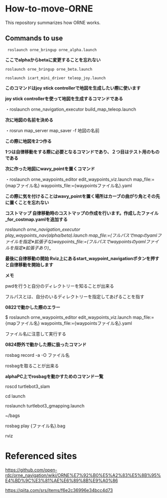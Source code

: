 # How-to-move-ORNE
This repository summarizes how ORNE works.
## Commands to use
```
 roslaunch orne_bringup orne_alpha.launch
```
 __ここでalphaからbetaに変更することを忘れない__
 ```
 roslaunch orne_bringup orne_beta.launch
 ```
 ```
 roslaunch icart_mini_driver teleop_joy.launch
 ```
 **このコマンドはjoy stick controllerで地図を生成したい際に使います**

 __joy stick controllerを使って地図を生成するコマンドである__
 
 ・roslaunch orne_navigation_executor build_map_teleop.launch
 
 __次に地図の名前を決める__
 
 ・rosrun map_server map_saver -f 地図の名前
 
 __この際に地図を2つ作る__
 
 __1つは自律移動をする際に必要となるコマンドであり、２つ目はテスト用のものである__
 
 __次に作った地図にwavy_pointを置くコマンド__
 
 ・roslaunch orne_waypoints_editor edit_waypoints_viz.launch map_file:={mapファイル名} waypoints_file:={waypointsファイル名}.yaml
 
 __この際に気を付けることはwavy_pointを置く場所はカーブの曲がり角とその先に置くことを忘れない__
 
 
 __コストマップ 自律移動時のコストマップの作成を行います。作成したファイル_for_costmap.yamlを追加する__
 
 __roslaunch orne_navigation_executor play_waypoints_nav_(alpha/beta).launch map_file:=(フルパスでmapのyamlファイルを指定※拡張子な)waypoints_file:=(フルパスでwaypointsのyamlファイルを指定※拡張子あり)__
 
 __最後に自律移動の開始 Rviz上にあるstart_waypoint_navigationボタンを押すと自律移動を開始します__
 
 __メモ__
 
 pwdを行うと自分のディレクトリーを知ることが出来る
 
 フルパスとは、自分のいるディレクトリーを指定してあげることを指す
 
 __0822で動かした際のエラー__
 
$ roslaunch orne_waypoints_editor edit_waypoints_viz.launch map_file:={mapファイル名} waypoints_file:={waypointsファイル名}.yaml
 
 ファイル名に注意して実行する
 
 __0824野外で動かした際に扱ったコマンド__
 
 rosbag record -a -O ファイル名
 
 rosbagを取ることが出来る
 
 __alphaPC上でrosbagを動かすためのコマンド一覧__
 
 roscd turtlebot3_slam
 
 cd launch
 
 roslaunch turtlebot3_gmapping.launch
 
 ~/bags
 
 rosbag play {ファイル名}.bag

 rviz
 
 # Referenced sites #
 https://github.com/open-rdc/orne_navigation/wiki/ORNE%E7%92%B0%E5%A2%83%E5%8B%95%E4%BD%9C%E3%81%AE%E6%89%8B%E9%A0%86
 
 https://qiita.com/srs/items/f6e2c36996e34bcc4d73
